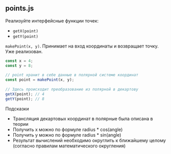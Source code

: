 ## points.js

Реализуйте интерфейсные функции точек:

* `getX(point)`
* `getY(point)`

`makePoint(x, y)`. Принимает на вход координаты и возвращает точку. 
Уже реализован.

```js
const x = 4;
const y = 8;
 
// point хранит в себе данные в полярной системе координат
const point = makePoint(x, y);
 
// Здесь происходит преобразование из полярной в декартову
getX(point); // 4
getY(point); // 8
```
Подсказки

* Трансляция декартовых координат в полярные была описана в теории
* Получить x можно по формуле radius * cos(angle)
* Получить y можно по формуле radius * sin(angle)
* Результат вычислений необходимо округлить к ближайшему целому (согласно правилам математического округления)
